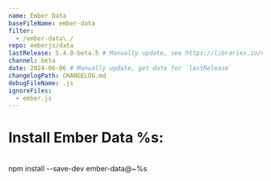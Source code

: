 ```yaml
---
name: Ember Data
baseFileName: ember-data
filter:
  - /ember-data\./
repo: emberjs/data
lastRelease: 5.4.0-beta.5 # Manually update, see https://libraries.io/npm/ember-data throughout
channel: beta
date: 2024-06-06 # Manually update, get date for `lastRelease`
changelogPath: CHANGELOG.md
debugFileName: .js
ignoreFiles:
  - ember.js
---
```


# Install Ember Data %s:

<br>
npm install --save-dev ember-data@~%s
